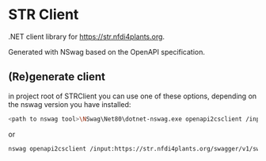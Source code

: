 # STR Client

.NET client library for https://str.nfdi4plants.org.
 
Generated with NSwag based on the OpenAPI specification.

## (Re)generate client

in project root of STRClient you can use one of these options, depending on the nswag version you have installed:

```bash
<path to nswag tool>\NSwag\Net80\dotnet-nswag.exe openapi2csclient /input:https://str.nfdi4plants.org/swagger/v1/swagger.json /namespace:STRClient /output:STRClient.cs
```

or

```bash
nswag openapi2csclient /input:https://str.nfdi4plants.org/swagger/v1/swagger.json /output:STRClient.cs /namespace:STRClient
```